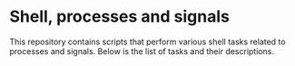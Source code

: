 # Shell, processes and signals 

This repository contains scripts that perform various shell tasks related to processes and signals. Below is the list of tasks and their descriptions. 


